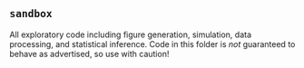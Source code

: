 ## `sandbox`

All exploratory code including figure generation, simulation, data processing,
and statistical inference. Code in this folder is *not* guaranteed to behave as
advertised, so use with caution!